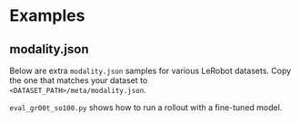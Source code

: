 # Examples  

## modality.json  

Below are extra `modality.json` samples for various LeRobot datasets. Copy the one that matches your dataset to  
`<DATASET_PATH>/meta/modality.json`.

`eval_gr00t_so100.py` shows how to run a rollout with a fine-tuned model.